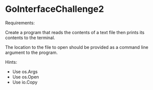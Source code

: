 # GoInterfaceChallenge2
Requirements:

Create a program that reads the contents of a text file then prints its contents to the terminal.

The location to the file to open should be provided as a command line argument to the program.

Hints:
- Use os.Args
- Use os.Open
- Use io.Copy